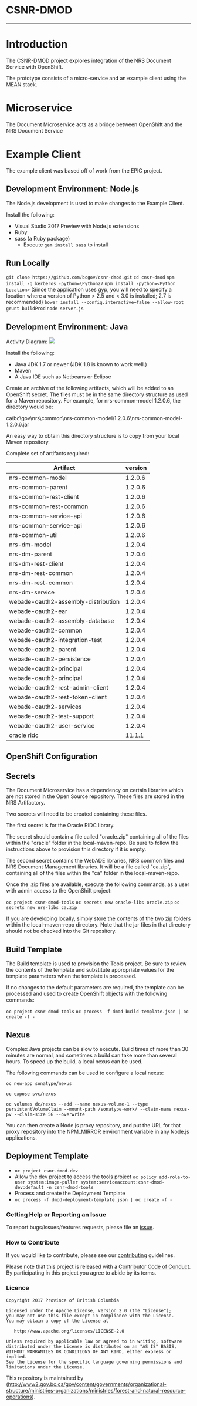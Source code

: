 # CSNR-DMOD #

-------------

# Introduction #
The CSNR-DMOD project explores integration of the NRS Document Service with OpenShift.

The prototype consists of a micro-service and an example client using the MEAN stack.

# Microservice #

The Document Microservice acts as a bridge between OpenShift and the NRS Document Service


# Example Client #

The example client was based off of work from the EPIC project.  

Development Environment: Node.js
--------------------------------
The Node.js development is used to make changes to the Example Client.

Install the following:
- Visual Studio 2017 Preview with Node.js extensions
- Ruby
- sass (a Ruby package)
	- Execute `gem install sass` to install

Run Locally
----------
`git clone https://github.com/bcgov/csnr-dmod.git`
`cd cnsr-dmod`
`npm install -g kerberos -python=\Python27` 
`npm install -python=<Python Location>`  (Since the application uses gyp, you will need to specify a location where a version of Python > 2.5 and < 3.0 is installed; 2.7 is recommended)
`bower install --config.interactive=false --allow-root`
`grunt buildProd`
`node server.js`

Development Environment: Java
----------------------------

Activity Diagram:
![](http://https://raw.githubusercontent.com/bcgov/csnr-dmod/master/images/MicroserviceActivity.png)

Install the following:
- Java JDK 1.7 or newer  (JDK 1.8 is known to work well.)
- Maven
- A Java IDE such as Netbeans or Eclipse

Create an archive of the following artifacts, which will be added to an OpenShift secret.  The files must be in the same directory structure as used for a Maven repository.  For example, for nrs-common-model 1.2.0.6, the directory would be:
    
ca\bc\gov\nrs\common\nrs-common-model\1.2.0.6\nrs-common-model-1.2.0.6.jar

An easy way to obtain this directory structure is to copy from your local Maven repository.

Complete set of artifacts required:

| Artifact | version |
| -------- | ------- |
| nrs-common-model | 1.2.0.6 |
| nrs-common-parent | 1.2.0.6 |
| nrs-common-rest-client | 1.2.0.6 |
| nrs-common-rest-common | 1.2.0.6 |
| nrs-common-service-api | 1.2.0.6 |
| nrs-common-service-api | 1.2.0.6 |
| nrs-common-util        | 1.2.0.6 |
| nrs-dm-model           | 1.2.0.4 |
| nrs-dm-parent          | 1.2.0.4 |
| nrs-dm-rest-client     | 1.2.0.4 |
| nrs-dm-rest-common     | 1.2.0.4 |
| nrs-dm-rest-common     | 1.2.0.4 |
| nrs-dm-service         | 1.2.0.4 |
| webade-oauth2-assembly-distribution | 1.2.0.4 |
| webade-oauth2-ear | 1.2.0.4 |
| webade-oauth2-assembly-database | 1.2.0.4 |
| webade-oauth2-common | 1.2.0.4 |
| webade-oauth2-integration-test | 1.2.0.4 |
| webade-oauth2-parent | 1.2.0.4 |
| webade-oauth2-persistence | 1.2.0.4 | 
| webade-oauth2-principal | 1.2.0.4 |
| webade-oauth2-principal | 1.2.0.4 | 
| webade-oauth2-rest-admin-client | 1.2.0.4 |
| webade-oauth2-rest-token-client | 1.2.0.4 |
| webade-oauth2-services | 1.2.0.4 |
| webade-oauth2-test-support | 1.2.0.4 |
| webade-oauth2-user-service | 1.2.0.4 | 
| oracle ridc | 11.1.1 | 

OpenShift Configuration
-----------------------

Secrets
-------
The Document Microservice has a dependency on certain libraries which are not stored in the Open Source repository.  These files are stored in the NRS Artifactory.

Two secrets will need to be created containing these files.

The first secret is for the Oracle RIDC library.  

The secret should contain a file called "oracle.zip" containing all of the files within the "oracle" folder in the local-maven-repo.  Be sure to follow the instructions above to provision this directory if it is empty.

The second secret contains the WebADE libraries, NRS common files and NRS Document Management libraries.  It will be a file called "ca.zip", containing all of the files within the "ca" folder in the local-maven-repo.

Once the .zip files are available, execute the following commands, as a user with admin access to the OpenShift project:

`oc project csnr-dmod-tools`
`oc secrets new oracle-libs oracle.zip`
`oc secrets new nrs-libs ca.zip`

If you are developing locally, simply store the contents of the two zip folders within the local-maven-repo directory.  Note that the jar files in that directory should not be checked into the Git repository.

Build Template
--------------
The Build template is used to provision the Tools project.  Be sure to review the contents of the template and substitute appropriate values for the template parameters when the template is processed.

If no changes to the default parameters are required, the template can be processed and used to create OpenShift objects with the following commands:

`oc project csnr-dmod-tools`
`oc process -f dmod-build-template.json | oc create -f -` 

Nexus
-----
Complex Java projects can be slow to execute.  Build times of more than 30 minutes are normal, and sometimes a build can take more than several hours.  To speed up the build, a local nexus can be used.

The following commands can be used to configure a local nexus:

`oc new-app sonatype/nexus`

`oc expose svc/nexus`

`oc volumes dc/nexus --add --name nexus-volume-1 --type persistentVolumeClaim --mount-path /sonatype-work/ --claim-name nexus-pv --claim-size 5G --overwrite`


You can then create a Node.js proxy repository, and put the URL for that proxy repository into the NPM_MIRROR environment variable in any Node.js applications.


Deployment Template
-------------------

- `oc project csnr-dmod-dev`
- Allow the dev project to access the tools project
`oc policy add-role-to-user system:image-puller system:serviceaccount:csnr-dmod-dev:default -n csnr-dmod-tools`
- Process and create the Deployment Template
- `oc process -f dmod-deployment-template.json | oc create -f -`


### Getting Help or Reporting an Issue
To report bugs/issues/features requests, please file an [issue](https://github.com/bcgov/csnr-dmod/issues/).

### How to Contribute
If you would like to contribute, please see our [contributing](contributing.md) guidelines.

Please note that this project is released with a [Contributor Code of Conduct](code_of_conduct.md). By participating in this project you agree to abide by its terms.

### Licence
	Copyright 2017 Province of British Columbia

    Licensed under the Apache License, Version 2.0 (the "License");
    you may not use this file except in compliance with the License.
    You may obtain a copy of the License at 

       http://www.apache.org/licenses/LICENSE-2.0

    Unless required by applicable law or agreed to in writing, software
    distributed under the License is distributed on an "AS IS" BASIS,
    WITHOUT WARRANTIES OR CONDITIONS OF ANY KIND, either express or implied.
    See the License for the specific language governing permissions and
    limitations under the License.

This repository is maintained by (http://www2.gov.bc.ca/gov/content/governments/organizational-structure/ministries-organizations/ministries/forest-and-natural-resource-operations). 





